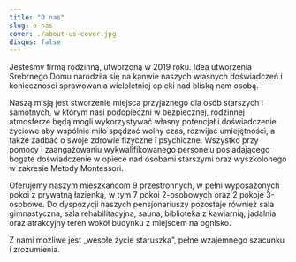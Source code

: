 ```yaml
---
title: "O nas"
slug: o-nas
cover: ./about-us-cover.jpg
disqus: false
---
```


Jesteśmy firmą rodzinną, utworzoną w 2019 roku. Idea utworzenia Srebrnego Domu narodziła się na kanwie naszych własnych doświadczeń i konieczności sprawowania wieloletniej opieki nad bliską nam osobą.

Naszą misją jest stworzenie miejsca przyjaznego dla osób starszych i samotnych, w którym nasi podopieczni w bezpiecznej, rodzinnej atmosferze będą mogli wykorzystywać własny potencjał i doświadczenie życiowe aby wspólnie miło spędzać wolny czas, rozwijać umiejętności, a także zadbać o swoje zdrowie fizyczne i psychiczne. Wszystko przy pomocy i zaangażowaniu wykwalifikowanego personelu posiadającego bogate doświadczenie w opiece nad osobami starszymi oraz wyszkolonego w zakresie Metody Montessori.

Oferujemy naszym mieszkańcom 9 przestronnych, w pełni wyposażonych pokoi z prywatną łazienką, w tym 7 pokoi 2-osobowych oraz 2 pokoje 3-osobowe. Do dyspozycji naszych pensjonariuszy pozostaje również sala gimnastyczna, sala rehabilitacyjna, sauna, biblioteka z kawiarnią, jadalnia oraz atrakcyjny teren wokół budynku z miejscem na ognisko.

Z nami możliwe jest „wesołe życie staruszka”, pełne wzajemnego szacunku i zrozumienia. 
